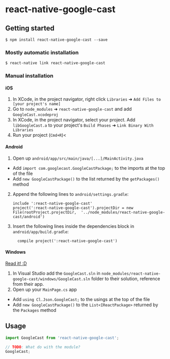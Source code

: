 
# react-native-google-cast

## Getting started

`$ npm install react-native-google-cast --save`

### Mostly automatic installation

`$ react-native link react-native-google-cast`

### Manual installation


#### iOS

1. In XCode, in the project navigator, right click `Libraries` ➜ `Add Files to [your project's name]`
2. Go to `node_modules` ➜ `react-native-google-cast` and add `GoogleCast.xcodeproj`
3. In XCode, in the project navigator, select your project. Add `libGoogleCast.a` to your project's `Build Phases` ➜ `Link Binary With Libraries`
4. Run your project (`Cmd+R`)<

#### Android

1. Open up `android/app/src/main/java/[...]/MainActivity.java`
  - Add `import com.googlecast.GoogleCastPackage;` to the imports at the top of the file
  - Add `new GoogleCastPackage()` to the list returned by the `getPackages()` method
2. Append the following lines to `android/settings.gradle`:
  	```
  	include ':react-native-google-cast'
  	project(':react-native-google-cast').projectDir = new File(rootProject.projectDir, 	'../node_modules/react-native-google-cast/android')
  	```
3. Insert the following lines inside the dependencies block in `android/app/build.gradle`:
  	```
      compile project(':react-native-google-cast')
  	```

#### Windows
[Read it! :D](https://github.com/ReactWindows/react-native)

1. In Visual Studio add the `GoogleCast.sln` in `node_modules/react-native-google-cast/windows/GoogleCast.sln` folder to their solution, reference from their app.
2. Open up your `MainPage.cs` app
  - Add `using Cl.Json.GoogleCast;` to the usings at the top of the file
  - Add `new GoogleCastPackage()` to the `List<IReactPackage>` returned by the `Packages` method


## Usage
```javascript
import GoogleCast from 'react-native-google-cast';

// TODO: What do with the module?
GoogleCast;
```
  